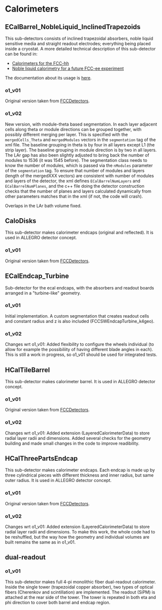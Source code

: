 # Calorimeters

## ECalBarrel_NobleLiquid_InclinedTrapezoids

This sub-detectors consists of inclined trapezoidal absorbers, noble liquid sensitive media and straight readout electrodes; everything being placed inside a cryostat. A more detailed technical description of this sub-detector can be found in:
 * [Calorimeters for the FCC-hh](https://arxiv.org/abs/1912.09962)
 * [Noble liquid calorimetry for a future FCC-ee experiment](https://www.sciencedirect.com/science/article/pii/S0168900222004600)

The documentation about its usage is [here](../../doc/detector/calorimeter/ECalBarrel_NobleLiquid_InclinedTrapezoids.md).

### o1_v01
Original version taken from [FCCDetectors](https://github.com/HEP-FCC/FCCDetectors/blob/main/Detector/DetFCChhECalInclined/src/ECalBarrelInclined_geo.cpp).

### o1_v02
New version, with module-theta based segmentation. In each layer adjacent cells along theta or module directions can be grouped together, with possibly different merging per layer. This is specified with the `mergedCells_Theta` and `mergedModules` vectors in the `segmentation` tag of the xml file. The baseline grouping in theta is by four in all layers except L1 (the strip layer). The baseline grouping in module direction is by two in all layers. The LAr gap has also been slightly adjusted to bring back the number of modules to 1536 (it was 1545 before). The segmentation class needs to know the number of modules, which is passed via the `nModules` parameter of the `segmentation` tag. To ensure that number of modules and layers (length of the mergedXXX vectors) are consistent with number of modules and layers of the detector, the xml defines `ECalBarrelNumLayers` and `ECalBarrelNumPlanes`, and the c++ file doing the detector construction checks that the number of planes and layers calculated dynamically from other parameters matches that in the xml (if not, the code will crash).

Overlaps in the LAr bath volume fixed.

## CaloDisks
This sub-detector makes calorimeter endcaps (original and reflected). It is used in ALLEGRO detector concept.

### o1_v01 
Original version taken from [FCCDetectors](https://github.com/HEP-FCC/FCCDetectors/blob/70a989a6fc333610e3b1b979c3596da9c41543d8/Detector/DetFCChhCalDiscs/src/CaloEndcapDiscs_geo.cpp).

## ECalEndcap_Turbine

Sub-detector for the ecal endcaps, with the absorbers and readout boards arranged in a "turbine-like" geometry.

### o1_v01
Initial implementation.  A custom segmentation that creates readout cells and constant radius and z is also included (FCCSWEndcapTurbine_k4geo).

### o1_v02
Changes wrt o1_v01: Added flexibility to configure the wheels individual (to allow for example the possibiliity of having different blade angles in each).  This is still a work in progress, so o1_v01 should be used for integrated tests.

## HCalTileBarrel
This sub-detector makes calorimeter barrel. It is used in ALLEGRO detector concept.

### o1_v01
Original version taken from [FCCDetectors](https://github.com/HEP-FCC/FCCDetectors/blob/70a989a6fc333610e3b1b979c3596da9c41543d8/Detector/DetFCChhHCalTile/src/HCalBarrel_geo.cpp). 

### o1_v02
Changes wrt o1_v01: Added extension (LayeredCalorimeterData) to store radial layer radii and dimensions. Added several checks for the geometry building and made small changes in the code to improve readibility.

## HCalThreePartsEndcap
This sub-detector makes calorimeter endcaps. Each endcap is made up by three cylindrical pieces with different thickness and inner radius, but same outer radius. It is used in ALLEGRO detector concept.

### o1_v01
Original version taken from [FCCDetectors](https://github.com/HEP-FCC/FCCDetectors/blob/70a989a6fc333610e3b1b979c3596da9c41543d8/Detector/DetFCCeeHCalTile/src/HCalThreePartsEndcap_geo.cpp#L4). 

### o1_v02
Changes wrt o1_v01: Added extension (LayeredCalorimeterData) to store radial layer radii and dimensions. To make this work, the whole code had to be reshuffled, but the way how the geometry and individual volumes are built remains the same as in o1_v01. 

## dual-readout

### o1_v01
This sub-detector makes full 4-pi monolithic fiber dual-readout calorimeter.
Inside the single tower (trapezoidal copper absorber), two types of optical fibers (Cherenkov and scintillation) are implemented. The readout (SiPM) is attached at the rear side of the tower. The tower is repeated in both eta and phi direction to cover both barrel and endcap region.
